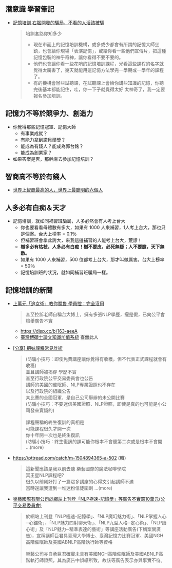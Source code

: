 ## 潛意識 學習筆記

- [記憶培訓 右腦開發的騙局，不看的人活該被騙](https://kknews.cc/zh-tw/news/6e8kn5l.html)
  > 培訓套路你知多少
  > - 現在市面上的記憶培訓機構，或多或少都會有所謂的記憶大師坐鎮，也會給你現場「表演記憶」，或給你看一些他們宣傳片，把這種記憶包裝的神乎奇神，讓你看得不要不要的。
  > - 他們也會讓你看一些花哨的記憶培訓課程，光看這些課程的名字就覺得太厲害了，幾天就能用這記憶方法學完一學期或一學年的課程了。
  > - 有的機構會辦些試聽課，在試聽課上會給你講些知識的記憶，你聽完後基本都能記住，哇，你一下子就覺得太好 太神奇了，我一定要報名參加培訓。

## 記憶力不等於競爭力、創造力
- 你覺得那些記憶冠軍、記憶大師
  - 有事業成就？
  - 有能力拿到諾貝爾獎？
  - 能成為有錢人？能成為郭台銘？
  - 能成為創業家？
- 如果答案是否，那幹麻去參加記憶培訓？

## 智商高不等於有錢人
- [世界上智商最高的人，世界上最聰明的六個人](https://kknews.cc/science/v86ggx2.html)

## 人多必有白痴＆天才
- 記憶培訓，就如同補習班騙局，人多必然會有人考上台大
  - 你也要看看母體數有多大，如果有 1000 人來補習，1人考上台大，那也只是個案。台大上榜率 = 0.1％
  - 但補習班會拿此誇大，來我這邊補習的人能考上台大，荒謬！
  - **樹多必有枯枝，人多必有白痴！樹不要皮，必死無疑；人不要臉，天下無敵。**
  - 如果有 1000 人來補習，500 位都考上台大，那才叫做厲害。台大上榜率 = 50％
  - 記憶培訓班的狀況，就如同補習班騙局一樣。

## 記憶培訓的新聞
  - [上萬元「追女術」教你脫魯 學員控：完全沒用](https://www.ftvnews.com.tw/news/detail/2017905L11M1)
    > 甚至控訴老師自稱台大博士，擁有多張NLP學歷，攏是假，已向公平會檢舉廣告不實
    - https://disp.cc/b/163-aeeA
    - [臺灣博碩士論文知識加值系統](https://ndltd.ncl.edu.tw/cgi-bin/gs32/gsweb.cgi/login?o=dwebmge) 查無此人
    
  - [[分享] 把妹課程常見詐術](https://www.ptt.cc/bbs/CATCH/M.1518999027.A.FD7.html)
    >(防騙小技巧：即使免費講座讓你覺得有收穫，但不代表正式課程就會有收穫)
    ><br>並且講師被揭穿 學歷不實
    ><br>甚至行政院公平交易委員會也公告
    ><br>講師的美國的催眠師、NLP專業證照也不存在
    ><br>以及行政院的組織公告
    ><br>某比賽的全國冠軍，是自己公司舉辦的未公開比賽
    ><br>(防騙小技巧：不要迷信美國證照、NLP證照，即使是真的也可能是小公司發來賣錢的)
    ><br> 
    ><br>課程聲稱的終生復訓的真相是
    ><br>可能課程很久才開一次
    ><br>你十年開一次也是終生復訊
    ><br>(防騙小技巧：終生復訊的課可能你根本不會聽第二次或是根本不會開
    ><br> ...(more)
  
  - https://pttread.com/catch/m-1504894365-a-502 (轉)
    > 這新聞應該是我以前去聽 樂藝國際的魔法咖啡學院
    > <br>冥王星NLP課程吧?
    > <br>很久以前剛好打了一篇眾多講座的心得文引起講師不滿
    > <br>當時還讓我遭到一堆迷粉信徒圍剿 ...(more)
    
  - [樂藝國際有限公司於網站上刊登「NLP極速-記憶學」等廣告不實罰10萬元(公平交易委員會)](https://aia.kcg.gov.tw/article-tw-713-4709)
    > 於網站上刊登「NLP極速-記憶學」、「NLP魔幻魅力術」、「NLP掌握人心─心錨術」、「NLP魅力四射聊天術」、「NLP九型人格─定心術」、「NLP讀心術」及「NLP魅力─精準表達的藝術」等講座活動廣告(下稱案關廣告)，宣稱講師巨君具臺灣大學博士、臺灣記憶力比賽冠軍、美國NGH高階催眠師及美國ABNLP高階執行師等資格
    > <br>
    > <br>樂藝公司亦自承巨君確實未具有美國NGH高階催眠師及美國ABNLP高階執行師證照，其為廣告中誤繕所致，故該等廣告表示亦與事實不符。
    
